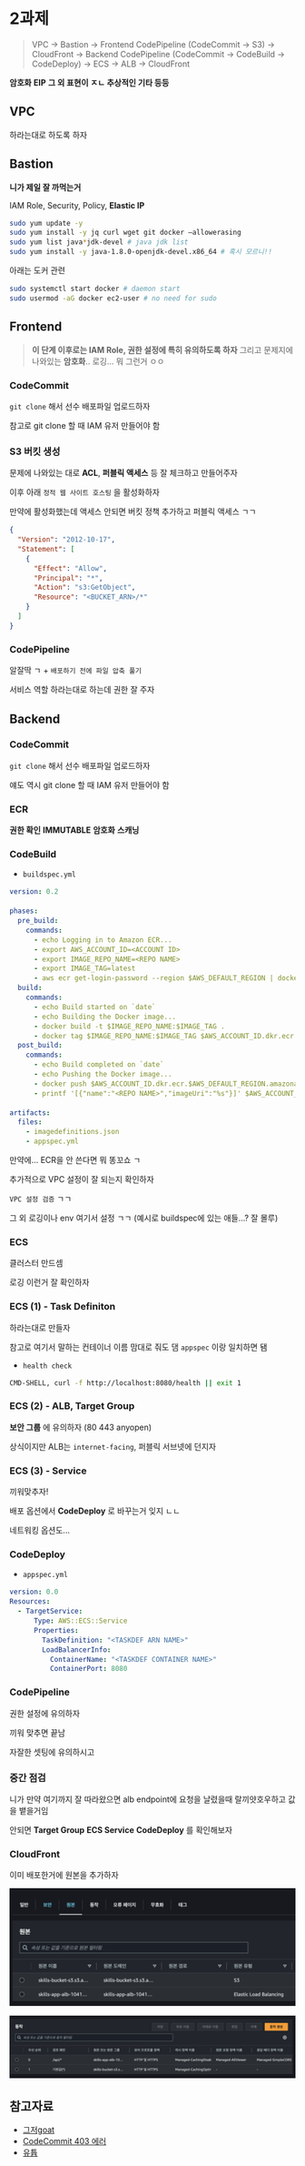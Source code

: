 # 2과제

> VPC -> Bastion -> Frontend CodePipeline (CodeCommit -> S3) -> CloudFront -> Backend CodePipeline (CodeCommit -> CodeBuild -> CodeDeploy) -> ECS -> ALB -> CloudFront

**암호화** **EIP** **그 외 표현이 ㅈㄴ 추상적인 기타 등등**

## VPC

하라는대로 하도록 하자

## Bastion

**니가 제일 잘 까먹는거**

IAM Role, Security, Policy, **Elastic IP**

```bash
sudo yum update -y
sudo yum install -y jq curl wget git docker —allowerasing
sudo yum list java*jdk-devel # java jdk list
sudo yum install -y java-1.8.0-openjdk-devel.x86_64 # 혹시 모르니!!
```

아래는 도커 관련

```bash
sudo systemctl start docker # daemon start
sudo usermod -aG docker ec2-user # no need for sudo
```

## Frontend

> **이 단계 이후로는 IAM Role, 권한 설정에 특히 유의하도록 하자** 그리고 문제지에 나와있는 **암호화**.. 로깅... 뭐 그런거 ㅇㅇ

### CodeCommit

`git clone` 해서 선수 배포파일 업로드하자

참고로 git clone 할 때 IAM 유저 만들어야 함

### S3 버킷 생성

문제에 나와있는 대로 **ACL**, **퍼블릭 액세스** 등 잘 체크하고 만들어주자

이후 아래 `정적 웹 사이트 호스팅` 을 활성화하자

만약에 활성화했는데 액세스 안되면 버킷 정책 추가하고 퍼블릭 액세스 ㄱㄱ

```json
{
  "Version": "2012-10-17",
  "Statement": [
    {
      "Effect": "Allow",
      "Principal": "*",
      "Action": "s3:GetObject",
      "Resource": "<BUCKET_ARN>/*"
    }
  ]
}
```

### CodePipeline

알잘딱 ㄱ + `배포하기 전에 파일 압축 풀기`

서비스 역할 하라는대로 하는데 권한 잘 주자

## Backend

### CodeCommit

`git clone` 해서 선수 배포파일 업로드하자

얘도 역시 git clone 할 때 IAM 유저 만들어야 함

### ECR

**권한 확인** **IMMUTABLE** **암호화** **스캐닝**

### CodeBuild

- `buildspec.yml`

```yaml
version: 0.2

phases:
  pre_build:
    commands:
      - echo Logging in to Amazon ECR...
      - export AWS_ACCOUNT_ID=<ACCOUNT ID>
      - export IMAGE_REPO_NAME=<REPO NAME>
      - export IMAGE_TAG=latest
      - aws ecr get-login-password --region $AWS_DEFAULT_REGION | docker login --username AWS --password-stdin $AWS_ACCOUNT_ID.dkr.ecr.$AWS_DEFAULT_REGION.amazonaws.com
  build:
    commands:
      - echo Build started on `date`
      - echo Building the Docker image...
      - docker build -t $IMAGE_REPO_NAME:$IMAGE_TAG .
      - docker tag $IMAGE_REPO_NAME:$IMAGE_TAG $AWS_ACCOUNT_ID.dkr.ecr.$AWS_DEFAULT_REGION.amazonaws.com/$IMAGE_REPO_NAME:$IMAGE_TAG
  post_build:
    commands:
      - echo Build completed on `date`
      - echo Pushing the Docker image...
      - docker push $AWS_ACCOUNT_ID.dkr.ecr.$AWS_DEFAULT_REGION.amazonaws.com/$IMAGE_REPO_NAME:$IMAGE_TAG
      - printf '[{"name":"<REPO NAME>","imageUri":"%s"}]' $AWS_ACCOUNT_ID.dkr.ecr.$AWS_DEFAULT_REGION.amazonaws.com/$IMAGE_REPO_NAME:$IMAGE_TAG > imagedefinitions.json

artifacts:
  files:
    - imagedefinitions.json
    - appspec.yml
```

만약에... ECR을 안 쓴다면 뭐 똥꼬쇼 ㄱ

추가적으로 VPC 설정이 잘 되는지 확인하자

`VPC 설정 검증` ㄱㄱ

그 외 로깅이나 env 여기서 설정 ㄱㄱ (예시로 buildspec에 있는 애들...? 잘 몰루)

### ECS

클러스터 만드셈

로깅 이런거 잘 확인하자

### ECS (1) - Task Definiton

하라는대로 만들자

참고로 여기서 말하는 컨테이너 이름 맘대로 줘도 댐 `appspec` 이랑 일치하면 됌

- `health check`

```bash
CMD-SHELL, curl -f http://localhost:8080/health || exit 1
```

### ECS (2) - ALB, Target Group

**보안 그룹** 에 유의하자 (80 443 anyopen)

상식이지만 ALB는 `internet-facing`, 퍼블릭 서브넷에 던지자

### ECS (3) - Service

끼워맞추자!

배포 옵션에서 **CodeDeploy** 로 바꾸는거 잊지 ㄴㄴ

네트워킹 옵션도...

### CodeDeploy

- `appspec.yml`

```yml
version: 0.0
Resources:
  - TargetService:
      Type: AWS::ECS::Service
      Properties:
        TaskDefinition: "<TASKDEF ARN NAME>"
        LoadBalancerInfo:
          ContainerName: "<TASKDEF CONTAINER NAME>"
          ContainerPort: 8080
```

### CodePipeline

권한 설정에 유의하자

끼워 맞추면 끝남

자잘한 셋팅에 유의하시고

### 중간 점검

니가 만약 여기까지 잘 따라왔으면 alb endpoint에 요청을 날렸을때 랄끼얏호우하고 값을 뱉을거임

안되면 **Target Group** **ECS Service** **CodeDeploy** 를 확인해보자

### CloudFront

이미 배포한거에 원본을 추가하자

![origin](https://github.com/fxxntrbl/lesserafim/blob/main/2024provq2/images/origin.png)

![pattern](https://github.com/fxxntrbl/lesserafim/blob/main/2024provq2/images/pattern.png)

## 참고자료

- [그저goat](https://theblackskirts.notion.site/2-2d57aa686e704589b4479fd25375930d?pvs=4)
- [CodeCommit 403 에러](https://velog.io/@on_cloud/AWS-CodeCommit-Error)
- [유튭](https://youtu.be/8iEw58P_0z8?si=XYo3lyDPmnmCtlzH)
